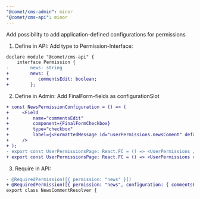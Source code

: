 ```yaml
---
"@comet/cms-admin": minor
"@comet/cms-api": minor
---
```


Add possibility to add application-defined configurations for permissions

1. Define in API: Add type to Permission-Interface:

```diff
declare module "@comet/cms-api" {
    interface Permission {
-        news: string
+        news: {
+           commentsEdit: boolean;
+        };
```

2. Define in Admin: Add FinalForm-fields as configurationSlot

```diff
+ const NewsPermissionConfiguration = () => (
+     <Field
+         name="commentsEdit"
+         component={FinalFormCheckbox}
+         type="checkbox"
+         label={<FormattedMessage id="userPermissions.newsComent" defaultMessage="Allow editing News-Comments" />}
+     />
+ );
- export const UserPermissionsPage: React.FC = () => <UserPermissions />;
+ export const UserPermissionsPage: React.FC = () => <UserPermissions configurationSlots={{ news: NewsPermissionConfiguration }} />;
```

3. Require in API:

```diff
- @RequiredPermission([{ permission: "news" }])
+ @RequiredPermission([{ permission: "news", configuration: { commentsEdit: true } }])
export class NewsCommentResolver {
```
